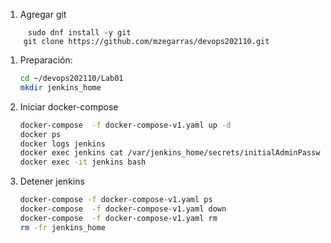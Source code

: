 1. Agregar git
```console
     sudo dnf install -y git
    git clone https://github.com/mzegarras/devops202110.git
```

1. Preparación:
    ```bash
    cd ~/devops202110/Lab01
    mkdir jenkins_home
    ```

1. Iniciar docker-compose
    ```bash
    docker-compose  -f docker-compose-v1.yaml up -d
    docker ps
    docker logs jenkins
    docker exec jenkins cat /var/jenkins_home/secrets/initialAdminPassword
    docker exec -it jenkins bash
    ```

1. Detener jenkins
    ```bash
    docker-compose -f docker-compose-v1.yaml ps
    docker-compose  -f docker-compose-v1.yaml down
    docker-compose  -f docker-compose-v1.yaml rm
    rm -fr jenkins_home
    ```    